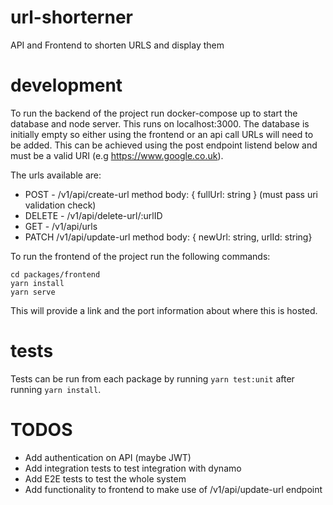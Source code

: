 # url-shorterner
API and Frontend to shorten URLS and display them

# development
To run the backend of the project run docker-compose up to start the database and node server. This runs on localhost:3000. The database is initially empty so either using the frontend or an api call URLs will need to be added. This can be achieved using the post endpoint listend below and must be a valid URI (e.g https://www.google.co.uk).

The urls available are:  
* POST - /v1/api/create-url method body: { fullUrl: string } (must pass uri validation check)
* DELETE - /v1/api/delete-url/:urlID
* GET - /v1/api/urls 
* PATCH /v1/api/update-url method body: { newUrl: string, urlId: string}

To run the frontend of the project run the following commands: 
```
cd packages/frontend
yarn install
yarn serve
```
This will provide a link and the port information about where this is hosted.

# tests
Tests can be run from each package by running `yarn test:unit` after running `yarn install`.

# TODOS
* Add authentication on API (maybe JWT)
* Add integration tests to test integration with dynamo
* Add E2E tests to test the whole system
* Add functionality to frontend to make use of /v1/api/update-url endpoint 